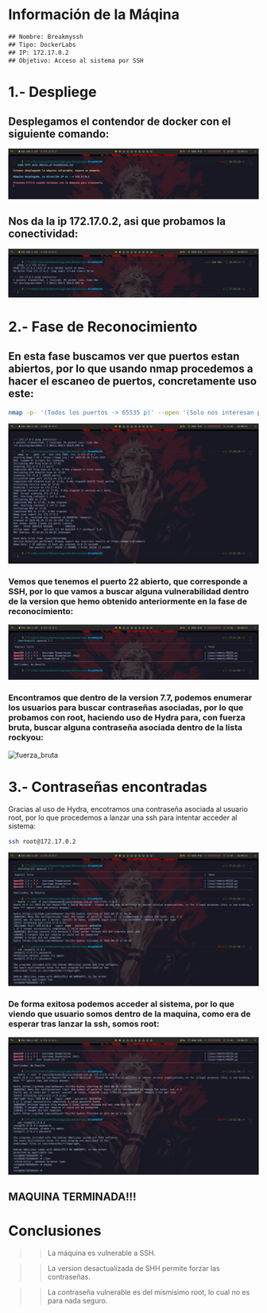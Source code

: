 # Información de la Máqina
    ## Nombre: Breakmyssh
    ## Tipo: DockerLabs
    ## IP: 172.17.0.2
    ## Objetivo: Acceso al sistema por SSH

# 1.- Despliege
## Desplegamos el contendor de docker con el siguiente comando:
![Despliegue](capturas/Despliege_del_contenedor.png)
## Nos da la ip 172.17.0.2, asi que probamos la conectividad:
![conectividad](capturas/conectividad_maquina.png)

# 2.- Fase de Reconocimiento
## En esta fase buscamos ver que puertos estan abiertos, por lo que usando nmap procedemos a hacer el escaneo de puertos, concretamente uso este:
```bash
nmap -p- '(Todos los puertos -> 65535 p)' --open '(Solo nos interesan puertos abiertos)' -sV '(Queremos que nos muestre la version y el servicio que corren por los puertos)' --min-rate 5000 '(no queremos trabajar con tramitaciones con mas de 5000 paquetes por minuto)' -vvv '(en el momento que encuetra un puerto lo reporta por consola)' -n '(No quiero que aplique resolucion DNS)' 172.17.0.2
``` 
![escaneo](capturas/Fase_de_reconocimiento_de_puertos.png)
### Vemos que tenemos el puerto 22 abierto, que corresponde a SSH, por lo que vamos a buscar alguna vulnerabilidad dentro de la version que hemo obtenido anteriormente en la fase de reconocimiento:
![vulnerabilidades](capturas/searchSploit_de_open_ssh_7,7.png)
### Encontramos que dentro de la version 7.7, podemos enumerar los usuarios para buscar contraseñas asociadas, por lo que probamos con root, haciendo uso de Hydra para, con fuerza bruta, buscar alguna contraseña asociada dentro de la lista rockyou:
![fuerza_bruta](capturas/fuerza_bruta_para_contraseña_root.png)

# 3.- Contraseñas encontradas
Gracias al uso de Hydra, encotramos una contraseña asociada al usuario root, por lo que procedemos a lanzar una ssh para intentar acceder al sistema:
```bash
ssh root@172.17.0.2
```
![acceso](capturas/acceso_al_sistema_por_ssh.png)
### De forma exitosa podemos acceder al sistema, por lo que viendo que usuario somos dentro de la maquina, como era de esperar tras lanzar la ssh, somos root:
![root](capturas/root.png)

## MAQUINA TERMINADA!!!

# Conclusiones
> > La máquina es vulnerable a SSH.

> > La version desactualizada de SHH permite forzar las contraseñas.

> > La contraseña vulnerable es del mismisimo root, lo cual no es para nada seguro.
